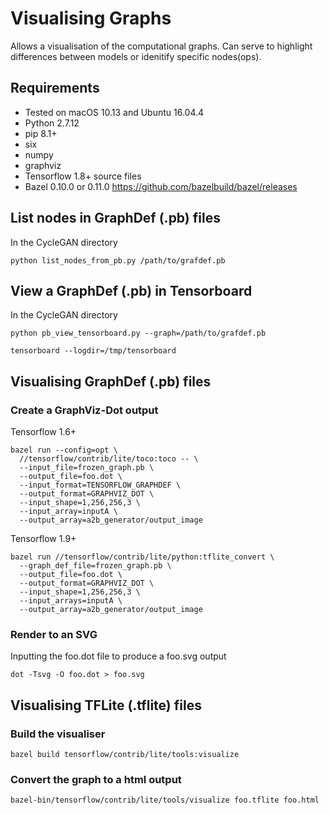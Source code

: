 # Visualising Graphs
Allows a visualisation of the computational graphs. Can serve to highlight differences between models or idenitify specific nodes(ops).

## Requirements
- Tested on macOS 10.13 and Ubuntu 16.04.4
- Python 2.7.12
- pip 8.1+
- six
- numpy
- graphviz
- Tensorflow 1.8+ source files
- Bazel 0.10.0 or 0.11.0 https://github.com/bazelbuild/bazel/releases

## List nodes in GraphDef (.pb) files
In the CycleGAN directory
```
python list_nodes_from_pb.py /path/to/grafdef.pb
```

## View a GraphDef (.pb) in Tensorboard
In the CycleGAN directory
```
python pb_view_tensorboard.py --graph=/path/to/grafdef.pb

tensorboard --logdir=/tmp/tensorboard
```

## Visualising GraphDef (.pb) files
### Create a GraphViz-Dot output
Tensorflow 1.6+
```
bazel run --config=opt \
  //tensorflow/contrib/lite/toco:toco -- \
  --input_file=frozen_graph.pb \
  --output_file=foo.dot \
  --input_format=TENSORFLOW_GRAPHDEF \
  --output_format=GRAPHVIZ_DOT \
  --input_shape=1,256,256,3 \
  --input_array=inputA \
  --output_array=a2b_generator/output_image
```
Tensorflow 1.9+
```
bazel run //tensorflow/contrib/lite/python:tflite_convert \
  --graph_def_file=frozen_graph.pb \
  --output_file=foo.dot \
  --output_format=GRAPHVIZ_DOT \
  --input_shape=1,256,256,3 \
  --input_arrays=inputA \
  --output_array=a2b_generator/output_image
```

### Render to an SVG
Inputting the foo.dot file to produce a foo.svg output
```
dot -Tsvg -O foo.dot > foo.svg
```

## Visualising TFLite (.tflite) files
### Build the visualiser
```
bazel build tensorflow/contrib/lite/tools:visualize
```

### Convert the graph to a html output
```
bazel-bin/tensorflow/contrib/lite/tools/visualize foo.tflite foo.html
```
